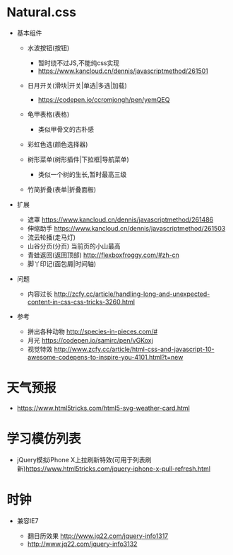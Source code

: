 # Natural.css

- 基本组件

    - 水波按钮(按钮)
        - 暂时绕不过JS,不能纯css实现
        - https://www.kancloud.cn/dennis/javascriptmethod/261501
    - 日月开关(滑块|开关|单选|多选|加载)
        - https://codepen.io/ccromjongh/pen/yemQEQ
    - 龟甲表格(表格)
        - 类似甲骨文的古朴感
    - 彩虹色选(颜色选择器)
    - 树形菜单(树形插件|下拉框|导航菜单)
        - 类似一个树的生长,暂时最高三级

    - 竹简折叠(表单|折叠面板)


- 扩展

    - 遮罩 https://www.kancloud.cn/dennis/javascriptmethod/261486
    - 伸缩助手 https://www.kancloud.cn/dennis/javascriptmethod/261503
    - 流云轮播(走马灯)
    - 山谷分页(分页) 当前页的小山最高
    - 青蛙返回(返回顶部) http://flexboxfroggy.com/#zh-cn
    - 脚丫印记(面包屑|时间轴)

- 问题

    - 内容过长 http://zcfy.cc/article/handling-long-and-unexpected-content-in-css-css-tricks-3260.html

- 参考

    - 拼出各种动物 http://species-in-pieces.com/#
    - 月光 https://codepen.io/samirc/pen/vGKoxj
    - 视觉特效 http://www.zcfy.cc/article/html-css-and-javascript-10-awesome-codepens-to-inspire-you-4101.html?t=new

# 天气预报

- https://www.html5tricks.com/html5-svg-weather-card.html    

# 学习模仿列表

- jQuery模拟iPhone X上拉刷新特效(可用于列表刷新)https://www.html5tricks.com/jquery-iphone-x-pull-refresh.html   

# 时钟

- 兼容IE7 

    - 翻日历效果 http://www.jq22.com/jquery-info1317
    - http://www.jq22.com/jquery-info3132
